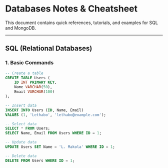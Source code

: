 # Databases Notes & Cheatsheet

This document contains quick references, tutorials, and examples for SQL and MongoDB.

---

## SQL (Relational Databases)

### 1. Basic Commands

```sql
-- Create a table
CREATE TABLE Users (
    ID INT PRIMARY KEY,
    Name VARCHAR(50),
    Email VARCHAR(100)
);

-- Insert data
INSERT INTO Users (ID, Name, Email)
VALUES (1, 'Lethabo', 'lethabo@example.com');

-- Select data
SELECT * FROM Users;
SELECT Name, Email FROM Users WHERE ID = 1;

-- Update data
UPDATE Users SET Name = 'L. Makola' WHERE ID = 1;

-- Delete data
DELETE FROM Users WHERE ID = 1;
```
